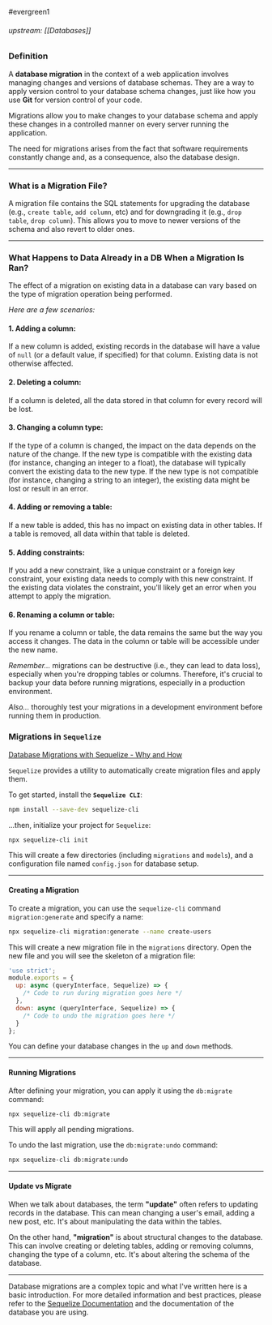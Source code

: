 #evergreen1 
###### upstream: [[Databases]]

### Definition

A **database migration** in the context of a web application involves managing changes and versions of database schemas. They are a way to apply version control to your database schema changes, just like how you use **Git** for version control of your code.

Migrations allow you to make changes to your database schema and apply these changes in a controlled manner on every server running the application.

The need for migrations arises from the fact that software requirements constantly change and, as a consequence, also the database design. 

---

### What is a Migration File?

A migration file contains the SQL statements for upgrading the database (e.g., `create table`, `add column`, etc) and for downgrading it (e.g., `drop table`, `drop column`). This allows you to move to newer versions of the schema and also revert to older ones.

---
### What Happens to Data Already in a DB When a Migration Is Ran?

The effect of a migration on existing data in a database can vary based on the type of migration operation being performed.

*Here are a few scenarios:*

#### 1. **Adding a column**: 

If a new column is added, existing records in the database will have a value of `null` (or a default value, if specified) for that column. Existing data is not otherwise affected.

#### 2. **Deleting a column**: 

If a column is deleted, all the data stored in that column for every record will be lost.

#### 3. **Changing a column type**: 

If the type of a column is changed, the impact on the data depends on the nature of the change. If the new type is compatible with the existing data (for instance, changing an integer to a float), the database will typically convert the existing data to the new type. If the new type is not compatible (for instance, changing a string to an integer), the existing data might be lost or result in an error.

#### 4. **Adding or removing a table**: 

If a new table is added, this has no impact on existing data in other tables. If a table is removed, all data within that table is deleted.

#### 5. **Adding constraints**: 

If you add a new constraint, like a unique constraint or a foreign key constraint, your existing data needs to comply with this new constraint. If the existing data violates the constraint, you'll likely get an error when you attempt to apply the migration.

#### 6. **Renaming a column or table**: 

If you rename a column or table, the data remains the same but the way you access it changes. The data in the column or table will be accessible under the new name.

*Remember...* migrations can be destructive (i.e., they can lead to data loss), especially when you're dropping tables or columns. Therefore, it's crucial to backup your data before running migrations, especially in a production environment. 

*Also...* thoroughly test your migrations in a development environment before running them in production.

### Migrations in `Sequelize`

[Database Migrations with Sequelize - Why and How](https://www.youtube.com/watch?v=4SySDaX753A&ab_channel=ChrisCourses)

`Sequelize` provides a utility to automatically create migration files and apply them. 

To get started, install the **`Sequelize CLI`**:

```bash
npm install --save-dev sequelize-cli
```

...then, initialize your project for `Sequelize`:

```bash
npx sequelize-cli init
```

This will create a few directories (including `migrations` and `models`), and a configuration file named `config.json` for database setup.

---

#### Creating a Migration

To create a migration, you can use the `sequelize-cli` command `migration:generate` and specify a name:

```bash
npx sequelize-cli migration:generate --name create-users
```

This will create a new migration file in the `migrations` directory. Open the new file and you will see the skeleton of a migration file:

```javascript
'use strict';
module.exports = {
  up: async (queryInterface, Sequelize) => {
    /* Code to run during migration goes here */
  },
  down: async (queryInterface, Sequelize) => {
    /* Code to undo the migration goes here */
  }
};
```

You can define your database changes in the `up` and `down` methods.

---

#### Running Migrations

After defining your migration, you can apply it using the `db:migrate` command:

```bash
npx sequelize-cli db:migrate
```

This will apply all pending migrations.

To undo the last migration, use the `db:migrate:undo` command:

```bash
npx sequelize-cli db:migrate:undo
```

---

#### Update vs Migrate

When we talk about databases, the term **"update"** often refers to updating records in the database. This can mean changing a user's email, adding a new post, etc. It's about manipulating the data within the tables.

On the other hand, **"migration"** is about structural changes to the database. This can involve creating or deleting tables, adding or removing columns, changing the type of a column, etc. It's about altering the schema of the database.

---

Database migrations are a complex topic and what I've written here is a basic introduction. For more detailed information and best practices, please refer to the [Sequelize Documentation](https://sequelize.org/master/manual/migrations.html) and the documentation of the database you are using.

